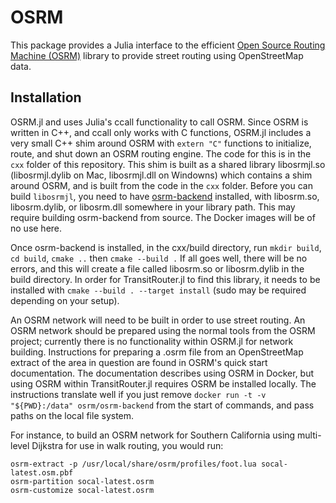 # OSRM

This package provides a Julia interface to the efficient [Open Source Routing Machine (OSRM)](https://project-osrm.org) library to provide street routing using OpenStreetMap data.


## Installation

OSRM.jl and uses Julia's ccall functionality to call OSRM. Since OSRM is written in C++, and ccall only works with C functions, OSRM.jl includes a very small C++ shim around OSRM with `extern "C"` functions to initialize, route, and shut down an OSRM routing engine. The code for this is in the `cxx` folder of this repository. This shim is built as a shared library libosrmjl.so (libosrmjl.dylib on Mac, libosrmjl.dll on Windowns) which contains a shim around OSRM, and is built from the code in the `cxx` folder. Before you can build `libosrmjl`, you need to have [osrm-backend](https://github.com/Project-OSRM/osrm-backend) installed, with libosrm.so, libosrm.dylib, or libosrm.dll somewhere in your library path. This may require building osrm-backend from source. The Docker images will be of no use here.

Once osrm-backend is installed, in the cxx/build directory, run `mkdir build`, `cd build`, `cmake ..` then `cmake --build .` If all goes well, there will be no errors, and this will create a file called libosrm.so or libosrm.dylib in the build directory. In order for TransitRouter.jl to find this library, it needs to be installed with `cmake --build . --target install` (sudo may be required depending on your setup).

An OSRM network will need to be built in order to use street routing. An OSRM network should be prepared using the normal tools from the OSRM project; currently there is no functionality within OSRM.jl for network building. Instructions for preparing a .osrm file from an OpenStreetMap extract of the area in question are found in OSRM's quick start documentation. The documentation describes using OSRM in Docker, but using OSRM within TransitRouter.jl requires OSRM be installed locally. The instructions translate well if you just remove `docker run -t -v "${PWD}:/data" osrm/osrm-backend` from the start of commands, and pass paths on the local file system.

For instance, to build an OSRM network for Southern California using multi-level Dijkstra for use in walk routing, you would run:

    osrm-extract -p /usr/local/share/osrm/profiles/foot.lua socal-latest.osm.pbf
    osrm-partition socal-latest.osrm
    osrm-customize socal-latest.osrm
